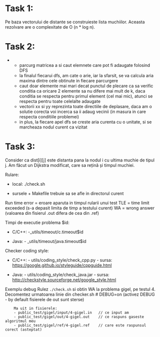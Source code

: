 

# Task 1: 
Pe baza vectorului de distante se construieste lista muchiilor. Aceasta rezolvare are o complexitate de O (n * log n).

# Task 2:
-
	- parcurg matricea a si caut elemnete care pot fi adaugate folosind DFS
	- la finalul fiecarui dfs, am cate o arie, iar la sfarsit, se va calcula aria maxima dintre cele obtinute in fiecare 
parcurgere
	- caut doar elemente mai mari decat punctul de plecare ca sa verific conditia ca oricare 2 elemente sa nu difere mai
mult de k, daca conditia se respecta pentru primul element (cel mai mic), atunci se respecta pentru toate celelalte 
adaugate
	- vectorii xx si yy reprezinta toate directiile de deplasare, daca am o solutie corecta voi incerca sa ii adaug 
vecinii  (in masura in care respecta conditiile problemei)
	- in plus, la fiecare apel dfs se creste aria curenta cu o unitate, si se marcheaza nodul curent ca vizitat

# Task 3:
Consider ca dist[i][j] este distanta pana la nodul i cu ultima muchie de tipul j. Am făcut un Dijkstra modificat, care sa rețină și timpul muchiei.


Rulare:

- local:
		./check.sh

- sursele + Makefile trebuie sa se afle in directorul curent

Run time error = eroare aparuta in timpul rularii unui test
TLE = time limit exceeded (s-a depasit limita de timp a testului curent)
WA = wrong answer (valoarea din fisierul .out difera de cea din .ref)

Timpi de executie problema $id:
	
- C/C++:
		-_utils/timeout/c.timeout$id

-  Java: 
		- _utils/timeout/java.timeout$id

Checker coding style:
	
- C/C++:
		- utils/coding_style/check_cpp.py
		- sursa: https://google.github.io/styleguide/cppguide.html

-  Java:
		- utils/coding_style/check_java.jar
		- sursa: http://checkstyle.sourceforge.net/google_style.html

Exemplu debug
	Rulez `./check.sh` si obtin WA la problema gigel, pe testul 4.
		Decomentez urmatoarea linie din checker.sh
			# DEBUG=on
			(activez DEBUG - by default fisierele de out sunt sterse)

		Ma uit in fisierele:
		- public_test/gigel/input/4-gigel.in   // ce input am
		- public_test/gigel/out/4-gigel.out    // ce raspuns gaseste algoritmul meu
		- public_test/gigel/ref/4-gigel.ref    // care este raspunsul corect (asteptat)
